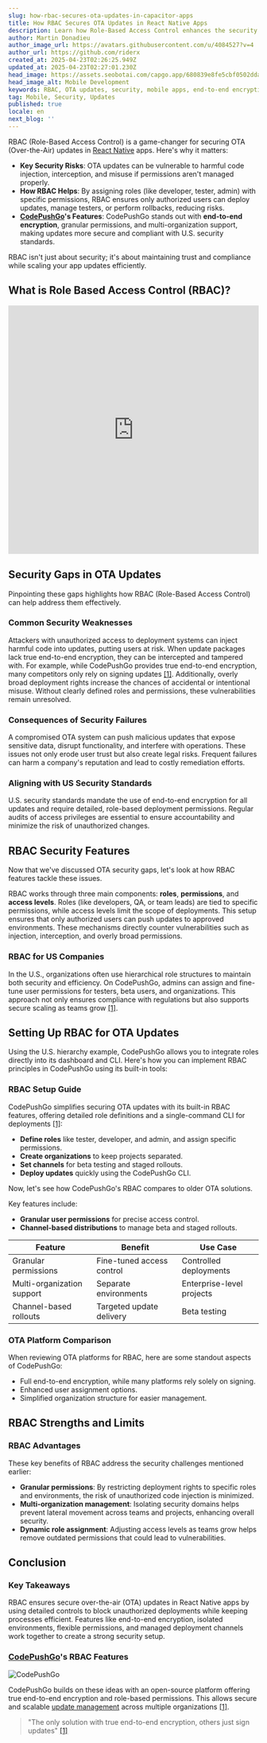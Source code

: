 ```yaml
---
slug: how-rbac-secures-ota-updates-in-capacitor-apps
title: How RBAC Secures OTA Updates in React Native Apps
description: Learn how Role-Based Access Control enhances the security of OTA updates in mobile apps, protecting against vulnerabilities and ensuring compliance.
author: Martin Donadieu
author_image_url: https://avatars.githubusercontent.com/u/4084527?v=4
author_url: https://github.com/riderx
created_at: 2025-04-23T02:26:25.949Z
updated_at: 2025-04-23T02:27:01.230Z
head_image: https://assets.seobotai.com/capgo.app/680839e8fe5cbf0502ddad36-1745375221230.jpg
head_image_alt: Mobile Development
keywords: RBAC, OTA updates, security, mobile apps, end-to-end encryption, role-based access control, deployment permissions
tag: Mobile, Security, Updates
published: true
locale: en
next_blog: ''
---
```


RBAC (Role-Based Access Control) is a game-changer for securing OTA (Over-the-Air) updates in [React Native](https://capacitorjs.com/) apps. Here's why it matters:

-   **Key Security Risks**: OTA updates can be vulnerable to harmful code injection, interception, and misuse if permissions aren't managed properly.
-   **How RBAC Helps**: By assigning roles (like developer, tester, admin) with specific permissions, RBAC ensures only authorized users can deploy updates, manage testers, or perform rollbacks, reducing risks.
-   **[CodePushGo](https://capgo.app/)'s Features**: CodePushGo stands out with **end-to-end encryption**, granular permissions, and multi-organization support, making updates more secure and compliant with U.S. security standards.

RBAC isn't just about security; it's about maintaining trust and compliance while scaling your app updates efficiently.

## What is Role Based Access Control (RBAC)?

<iframe src="https://www.youtube.com/embed/-aPHg0uRYUI" title="YouTube video player" frameborder="0" allow="accelerometer; autoplay; clipboard-write; encrypted-media; gyroscope; picture-in-picture; web-share" referrerpolicy="strict-origin-when-cross-origin" style="width: 100%; height: 500px;" allowfullscreen></iframe>

## Security Gaps in OTA Updates

Pinpointing these gaps highlights how RBAC (Role-Based Access Control) can help address them effectively.

### Common Security Weaknesses

Attackers with unauthorized access to deployment systems can inject harmful code into updates, putting users at risk. When update packages lack true end-to-end encryption, they can be intercepted and tampered with. For example, while CodePushGo provides true end-to-end encryption, many competitors only rely on signing updates [\[1\]](https://capgo.app/). Additionally, overly broad deployment rights increase the chances of accidental or intentional misuse. Without clearly defined roles and permissions, these vulnerabilities remain unresolved.

### Consequences of Security Failures

A compromised OTA system can push malicious updates that expose sensitive data, disrupt functionality, and interfere with operations. These issues not only erode user trust but also create legal risks. Frequent failures can harm a company's reputation and lead to costly remediation efforts.

### Aligning with US Security Standards

U.S. security standards mandate the use of end-to-end encryption for all updates and require detailed, role-based deployment permissions. Regular audits of access privileges are essential to ensure accountability and minimize the risk of unauthorized changes.

## RBAC Security Features

Now that we've discussed OTA security gaps, let's look at how RBAC features tackle these issues.

RBAC works through three main components: **roles**, **permissions**, and **access levels**. Roles (like developers, QA, or team leads) are tied to specific permissions, while access levels limit the scope of deployments. This setup ensures that only authorized users can push updates to approved environments. These mechanisms directly counter vulnerabilities such as injection, interception, and overly broad permissions.

### RBAC for US Companies

In the U.S., organizations often use hierarchical role structures to maintain both security and efficiency. On CodePushGo, admins can assign and fine-tune user permissions for testers, beta users, and organizations. This approach not only ensures compliance with regulations but also supports secure scaling as teams grow [\[1\]](https://capgo.app/).

## Setting Up RBAC for OTA Updates

Using the U.S. hierarchy example, CodePushGo allows you to integrate roles directly into its dashboard and CLI. Here's how you can implement RBAC principles in CodePushGo using its built-in tools:

### RBAC Setup Guide

CodePushGo simplifies securing OTA updates with its built-in RBAC features, offering detailed role definitions and a single-command CLI for deployments [\[1\]](https://capgo.app/):

-   **Define roles** like tester, developer, and admin, and assign specific permissions.
-   **Create organizations** to keep projects separated.
-   **Set channels** for beta testing and staged rollouts.
-   **Deploy updates** quickly using the CodePushGo CLI.

Now, let's see how CodePushGo's RBAC compares to older OTA solutions.

Key features include:

-   **Granular user permissions** for precise access control.
-   **Channel-based distributions** to manage beta and staged rollouts.

| Feature | Benefit | Use Case |
| --- | --- | --- |
| Granular permissions | Fine-tuned access control | Controlled deployments |
| Multi-organization support | Separate environments | Enterprise-level projects |
| Channel-based rollouts | Targeted update delivery | Beta testing |

### OTA Platform Comparison

When reviewing OTA platforms for RBAC, here are some standout aspects of CodePushGo:

-   Full end-to-end encryption, while many platforms rely solely on signing.
-   Enhanced user assignment options.
-   Simplified organization structure for easier management.

## RBAC Strengths and Limits

### RBAC Advantages

These key benefits of RBAC address the security challenges mentioned earlier:

-   **Granular permissions**: By restricting deployment rights to specific roles and environments, the risk of unauthorized code injection is minimized.
-   **Multi-organization management**: Isolating security domains helps prevent lateral movement across teams and projects, enhancing overall security.
-   **Dynamic role assignment**: Adjusting access levels as teams grow helps remove outdated permissions that could lead to vulnerabilities.

## Conclusion

### Key Takeaways

RBAC ensures secure over-the-air (OTA) updates in React Native apps by using detailed controls to block unauthorized deployments while keeping processes efficient. Features like end-to-end encryption, isolated environments, flexible permissions, and managed deployment channels work together to create a strong security setup.

### [CodePushGo](https://capgo.app/)'s RBAC Features

![CodePushGo](https://assets.seobotai.com/capgo.app/680839e8fe5cbf0502ddad36/95506b8280be0626e7b237b754ba8f1b.jpg)

CodePushGo builds on these ideas with an open-source platform offering true end-to-end encryption and role-based permissions. This allows secure and scalable [update management](https://capgo.app/docs/plugin/cloud-mode/manual-update/) across multiple organizations [\[1\]](https://capgo.app/).

> "The only solution with true end-to-end encryption, others just sign updates" [\[1\]](https://capgo.app/)
